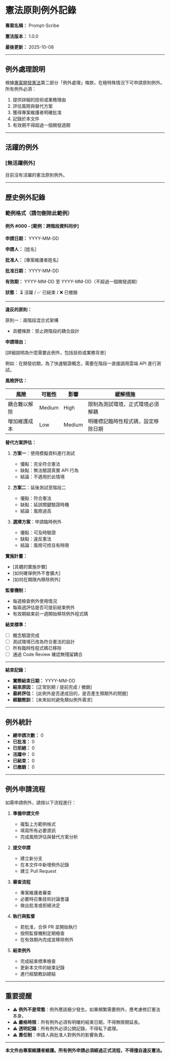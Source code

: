 # 憲法原則例外記錄

**專案名稱：** Prompt-Scribe

**憲法版本：** 1.0.0

**最後更新：** 2025-10-08

---

## 例外處理說明

根據[專案開發憲法](constitution.md)第二部分「例外處理」條款，在極特殊情況下可申請原則例外。所有例外必須：

1. 提供詳細的技術或業務理由
2. 評估風險與替代方案
3. 獲得專案維護者明確批准
4. 記錄於本文件
5. 有效期不得超過一個開發週期

---

## 活躍的例外

### [無活躍例外]

目前沒有活躍的憲法原則例外。

---

## 歷史例外記錄

### 範例格式（請勿刪除此範例）

#### 例外 #000 - [範例：跨階段資料同步]

**申請日期：** YYYY-MM-DD

**申請人：** [姓名]

**批准人：** [專案維護者姓名]

**批准日期：** YYYY-MM-DD

**有效期：** YYYY-MM-DD 至 YYYY-MM-DD（不超過一個開發週期）

**狀態：** ⏳ 活躍 / ✅ 已結束 / ❌ 已撤銷

---

**違反的原則：**

原則一：兩階段混合式架構
- 具體條款：禁止跨階段的耦合設計

**申請理由：**

[詳細說明為什麼需要此例外，包括技術或業務背景]

例如：在開發初期，為了快速驗證概念，需要在階段一直接調用雲端 API 進行測試。

**風險評估：**

| 風險 | 可能性 | 影響 | 緩解措施 |
|------|--------|------|----------|
| 耦合難以解除 | Medium | High | 限制為測試環境，正式環境必須解耦 |
| 增加維護成本 | Low | Medium | 明確標記臨時性程式碼，設定移除日期 |

**替代方案評估：**

1. **方案一**：使用模擬資料進行測試
   - 優點：完全符合憲法
   - 缺點：無法驗證真實 API 行為
   - 結論：不適用於此情境

2. **方案二**：延後測試至階段二
   - 優點：符合憲法
   - 缺點：延誤關鍵驗證時機
   - 結論：風險過高

3. **選擇方案**：申請臨時例外
   - 優點：可及時驗證
   - 缺點：違反憲法
   - 結論：風險可控且有時限

**實施計畫：**

- [具體的實施步驟]
- [如何確保例外不會擴大]
- [如何在期限內移除例外]

**監督機制：**

- 每週檢查例外使用情況
- 每兩週評估是否可提前結束例外
- 有效期結束前一週開始移除例外程式碼

**結束標準：**

- [ ] 概念驗證完成
- [ ] 測試環境已改為符合憲法的設計
- [ ] 所有臨時性程式碼已移除
- [ ] 通過 Code Review 確認無殘留耦合

---

**結束記錄：**

- **實際結束日期：** YYYY-MM-DD
- **結束原因：** [正常到期 / 提前完成 / 撤銷]
- **最終評估：** [此例外是否達成目的，是否產生預期外的問題]
- **經驗教訓：** [未來如何避免類似例外需求]

---

## 例外統計

- **總申請次數：** 0
- **已批准：** 0
- **已拒絕：** 0
- **活躍中：** 0
- **已結束：** 0
- **已撤銷：** 0

---

## 例外申請流程

如需申請例外，請按以下流程進行：

1. **準備申請文件**
   - 複製上方範例格式
   - 填寫所有必要資訊
   - 完成風險評估與替代方案分析

2. **提交申請**
   - 建立新分支
   - 在本文件中新增例外記錄
   - 建立 Pull Request

3. **審查流程**
   - 專案維護者審查
   - 必要時召集技術討論會議
   - 做出批准或拒絕決定

4. **執行與監督**
   - 若批准，合併 PR 並開始執行
   - 按照監督機制定期檢查
   - 在有效期內完成並移除例外

5. **結束例外**
   - 完成結束標準檢查
   - 更新本文件的結束記錄
   - 進行經驗教訓總結

---

## 重要提醒

- ⚠️ **例外不是常態**：例外應該極少發生。如果頻繁需要例外，應考慮修訂憲法本身。
- ⚠️ **嚴格時限**：所有例外必須有明確的結束日期，不得無限期延長。
- ⚠️ **透明記錄**：所有例外必須公開記錄，不得私下處理。
- ⚠️ **責任制**：申請人與批准人對例外的影響負責。

---

**本文件由專案維護者維護。所有例外申請必須經過正式流程，不得擅自違反憲法。**

